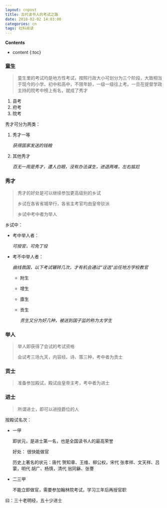 ```yaml
---
layout: cnpost
title: 古代读书人的考试之路
date: 2018-02-02 14:03:00
categories: cn
tags: 社科阅读
--- 
```


__Contents__

* content
{:toc}

### 童生
>童生里的考试均是地方性考试，按照行政大小可划分为三个阶段，大致相当于现今的小学、初中和高中，不限年龄，一级一级往上考。一旦在提督学政主持的院考中榜上有名，就成了秀才

1. 县考
2. 府考
3. 院考

秀才可分为两类：

1. 秀才一等
   
   _获得国家发送的钱粮_
2. 其他秀才

   _百无一用是秀才，遭人白眼，没有办法谋生，进退两难，左右尴尬_

### 秀才
> 秀才的好处是可以继续参加更高级别的乡试
>
> 乡试在各省省城举行，各省主考官均由皇帝钦派
>
> 乡试中考中者为举人

乡试中：

- 考中举人者：
    
  _可授官，可免丁役_

- 考不中举人者：

  _曲线救国，以下考试辗转几次，才有机会通过“诠选”出任地方学校教官_

    - 附生
    - 增生
    - 廪生
    - 贡生
    
      _贡生又分为好几种，被送到国子监的称为太学生_

### 举人

> 举人即获得了会试的考试资格
>
> 会试考三场九天，内容经、诗、策三种，考中者为贡士

### 贡士

> 准备参加殿试，殿试由皇帝主考，考中者为进士

### 进士

> 所谓进士，即可以进授爵位的人

按殿试名次：

- 一甲

  即状元，是进士第一名，也是全国读书人的最高荣誉

  好处： 很快能做官
  
  历史上著名的状元：唐代 贺知章、王维、柳公权，宋代 张孝祥、文天祥、吕蒙，明代 胡广、杨慎，清代 翁同龢、张謇

- 二三甲

  不能立即做官，需要参加翰林院考试，学习三年后再授官职
  
曰：三十老明经，五十少进士




